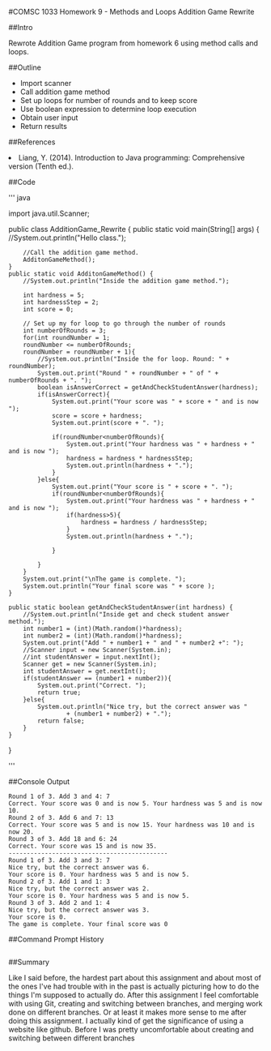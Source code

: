 #COMSC 1033 Homework 9 - Methods and Loops Addition Game Rewrite

##Intro

Rewrote Addition Game program from homework 6 using method calls and loops. 

##Outline

<ul>
<li>Import scanner</li>

<li>Call addition game method</li>

<li>Set up loops for number of rounds and to keep score</li>

<li>Use boolean expression to determine loop execution</li>

<li>Obtain user input</li> 

<li>Return results</li>
</ul>

##References

<li>Liang, Y. (2014). Introduction to Java programming: Comprehensive version (Tenth ed.).</li>


##Code

''' java

import java.util.Scanner;

public class AdditionGame_Rewrite {
	public static void main(String[] args) {
		//System.out.println("Hello class.");
		
		//Call the addition game method.
		AdditonGameMethod();
	}
	public static void AdditonGameMethod() {
		//System.out.println("Inside the addition game method.");
		
		int hardness = 5;
		int hardnessStep = 2;
		int score = 0;
		
		// Set up my for loop to go through the number of rounds
		int numberOfRounds = 3;
		for(int roundNumber = 1; 
		roundNumber <= numberOfRounds;  
		roundNumber = roundNumber + 1){
			//System.out.println("Inside the for loop. Round: " + roundNumber);
			System.out.print("Round " + roundNumber + " of " + numberOfRounds + ". ");
			boolean isAnswerCorrect = getAndCheckStudentAnswer(hardness);
			if(isAnswerCorrect){
				System.out.print("Your score was " + score + " and is now ");
				score = score + hardness;
				System.out.print(score + ". ");
				
				if(roundNumber<numberOfRounds){
					System.out.print("Your hardness was " + hardness + " and is now ");
					hardness = hardness * hardnessStep;
					System.out.println(hardness + ".");
				}
			}else{
				System.out.print("Your score is " + score + ". ");
				if(roundNumber<numberOfRounds){
					System.out.print("Your hardness was " + hardness + " and is now ");
					if(hardness>5){
						hardness = hardness / hardnessStep;
					}
					System.out.println(hardness + ".");
					
				}
				
			}
		}
		System.out.print("\nThe game is complete. ");
		System.out.println("Your final score was " + score );
	}
	
	public static boolean getAndCheckStudentAnswer(int hardness) {
		//System.out.println("Inside get and check student answer method.");
		int number1 = (int)(Math.random()*hardness);
		int number2 = (int)(Math.random()*hardness);
		System.out.print("Add " + number1 + " and " + number2 +": ");
		//Scanner input = new Scanner(System.in);
		//int studentAnswer = input.nextInt();
		Scanner get = new Scanner(System.in);
		int studentAnswer = get.nextInt();
		if(studentAnswer == (number1 + number2)){
			System.out.print("Correct. ");
			return true;
		}else{
			System.out.println("Nice try, but the correct answer was " 
					+ (number1 + number2) + ".");
			return false;
		}
	}
}

'''

##Console Output


```
Round 1 of 3. Add 3 and 4: 7
Correct. Your score was 0 and is now 5. Your hardness was 5 and is now 10.
Round 2 of 3. Add 6 and 7: 13
Correct. Your score was 5 and is now 15. Your hardness was 10 and is now 20.
Round 3 of 3. Add 18 and 6: 24
Correct. Your score was 15 and is now 35.
--------------------------------------------
Round 1 of 3. Add 3 and 3: 7
Nice try, but the correct answer was 6.
Your score is 0. Your hardness was 5 and is now 5.
Round 2 of 3. Add 1 and 1: 3
Nice try, but the correct answer was 2.
Your score is 0. Your hardness was 5 and is now 5.
Round 3 of 3. Add 2 and 1: 4
Nice try, but the correct answer was 3.
Your score is 0. 
The game is complete. Your final score was 0

```

##Command Prompt History


```

```

##Summary

Like I said before, the hardest part about this assignment and about most of the ones I've had trouble with in the past 
is actually picturing how to do the things I'm supposed to actually do. After this assignment I feel comfortable with using
Git, creating and switching between branches, and merging work done on different branches. Or at least it makes more sense 
to me after doing this assignment. I actually kind of get the significance of using a website like github. Before I was pretty 
uncomfortable about creating and switching between different branches